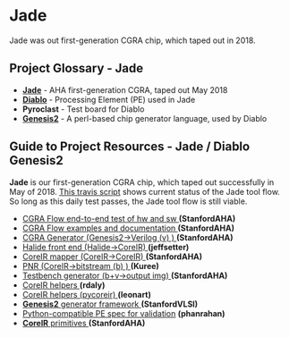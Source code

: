 # Jade

Jade was out first-generation CGRA chip, which taped out in 2018.


## Project Glossary - Jade

* [**Jade**](https://travis-ci.org/StanfordAHA/CGRAFlow)        - AHA first-generation CGRA, taped out May 2018
* [**Diablo**](https://travis-ci.org/StanfordAHA/CGRAGenerator) - Processing Element (PE) used in Jade
* **Pyroclast**                                                 - Test board for Diablo
* [**Genesis2**](https://github.com/StanfordVLSI/Genesis2)      - A perl-based chip generator language, used by Diablo


## Guide to Project Resources - Jade / Diablo Genesis2

**Jade** is our first-generation CGRA chip, which taped out successfully in May of 2018.
[This travis script](https://travis-ci.org/StanfordAHA/CGRAFlow) 
shows current status of the Jade tool flow. So long as this daily test passes, 
the Jade tool flow is still viable.

* [CGRA Flow end-to-end test of hw and sw  ](https://github.com/StanfordAHA/CGRAFlow)      **(StanfordAHA)**
* [CGRA Flow examples and documentation    ](https://github.com/StanfordAHA/CGRAFlowDoc)   **(StanfordAHA)**
* [CGRA Generator (Genesis2->Verilog (v) ) ](https://github.com/StanfordAHA/CGRAGenerator) **(StanfordAHA)**
* [Halide front end (Halide->CoreIR)       ](https://github.com/jeffsetter/Halide_CoreIR ) **(jeffsetter)**
* [CoreIR mapper (CoreIR->CoreIR)          ](https://github.com/StanfordAHA/CGRAMapper   ) **(StanfordAHA)**
* [PNR (CoreIR->bitstream (b) )            ](https://github.com/Kuree/cgra_pnr           ) **(Kuree)**
* [Testbench generator (b+v->output img)   ](https://github.com/StanfordAHA/TestBenchGenerator ) **(StanfordAHA)**
* [CoreIR helpers                          ](https://github.com/rdaly525/coreir        ) **(rdaly)**
* [CoreIR helpers (pycoreir)               ](https://github.com/leonardt/pycoreir      ) **(leonart)**
* [**Genesis2** generator framework        ](https://github.com/StanfordVLSI/Genesis2  ) **(StanfordVLSI)**
* [Python-compatible PE spec for validation](https://github.com/phanrahan/pe           ) **(phanrahan)**
* [**CoreIR** primitives                   ](https://github.com/StanfordAHA/Primitives ) **(StanfordAHA)**

